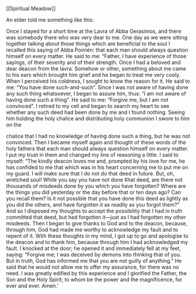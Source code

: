 [[Spiritual Meadow]]
 
An elder told me something like this:  
 
Once I stayed for a short time at the Lavra of Abba Gerasimos, and there was somebody there who was very dear to me. One day as we were sitting together talking about those things which are beneficial to the soul I recalled this saying of Abba Poimén: that each man should always question himself on every matter. He said to me: “Father, I have experience of those sayings, of their severity and of their strength. Once I had a beloved and dear deacon from the lavra. Somehow or other, something about me came to his ears which brought him grief and he began to treat me very cooly. When I perceived his coldness, I sought to know the reason for it. He said to me: “You have done such-and-such”. Since I was not aware of having done any such thing whatsoever, I began to assure him, thus: “I am not aware of having done such a thing”. He said to me: “Forgive me, but I am not convinced”. I retired to my cell and began to search my heart to see whether any such deed had been done by me and I found nothing. Seeing him holding the holy chalice and distributing holy communion I swore to him on the  
 
chalice that I had no knowledge of having done such a thing, but he was not convinced. Then I became myself again and thought of these words of the holy fathers that each man should always question himself on every matter. I put my trust in them and changed my line of reasoning a little. I said to myself: “The kindly deacon loves me and, prompted by his love for me, he has confided to me that which was in his heart concerning me to put me on my guard. I will make sure that I do not do that deed in future. But, oh, wretched soul! While you say you have not done ¢hat deed, are there not thousands of misdeeds done by you which you have forgotten? Where are the things you did yesterday or the day before that or ten days ago? Can you recall them? Is it not possible that you have done this deed as lightly as you did the others, and have forgotten it as readily as you forgot them?” And so I disposed my thoughts to accept the possibility that I had in truth committed that deed, but had forgotten it—just as I had forgotten my other misdeeds. Then I began to give thanks to God and to the deacon, because, through him, God had made me worthy to acknowledge my fault and to repent of it. With these thoughts in my mind, I got up to go and apologise to the deacon and to thank him, because through him I had acknowledged my fault. I knocked at the door; he opened it and immediately fell at my feet, saying: “Forgive me; I was deceived by demons into thinking that of you. But in truth, God has informed me that you are not guilly of anything.” He said that he would not allow me to offer my assurance, for there was no need. I was greatly edified by this experience and I glorified the Father, the Son and the Holy Spirit; to whom be the power and the magnificence, for ever and ever. Amen.’
